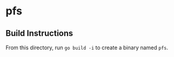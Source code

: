 pfs
===

## Build Instructions ##

From this directory, run `go build -i` to create a binary named `pfs`.
